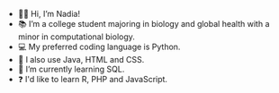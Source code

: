 - ✌🏽 Hi, I’m Nadia!
- 📚  I’m a college student majoring in biology and global health with a minor in computational biology.
- 💻 My preferred coding language is Python.
- 🧠 I also use Java, HTML and CSS.
- 🌱 I’m currently learning SQL.
- ❓ I'd like to learn R, PHP and JavaScript.

<!---
nadiabey/nadiabey is a ✨ special ✨ repository because its `README.md` (this file) appears on your GitHub profile.
You can click the Preview link to take a look at your changes.
--->
